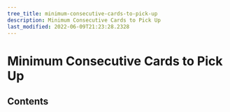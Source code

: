 ```yaml
---
tree_title: minimum-consecutive-cards-to-pick-up
description: Minimum Consecutive Cards to Pick Up
last_modified: 2022-06-09T21:23:28.2328
---
```


# Minimum Consecutive Cards to Pick Up

## Contents
